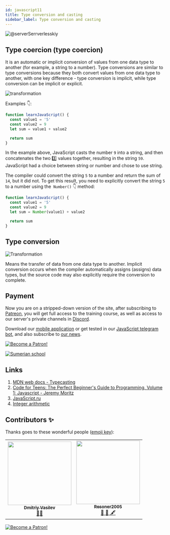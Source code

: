 ```yaml
---
id: javascript11
title: Type conversion and casting
sidebar_label: Type conversion and casting
---
```


![@serverSerrverlesskiy](/img/javascript/headers/09.jpg)

## Type coercion (type coercion)

It is an automatic or implicit conversion of values from one data type to another (for example, a string to a number). Type conversions are similar to type conversions because they both convert values from one data type to another, with one key difference - type conversion is implicit, while type conversion can be implicit or explicit.

![transformation](https://media.giphy.com/media/xT4uQr9H3EDL7Ha2hq/giphy.gif)

Examples 👇:

```jsx live
function learnJavaScript() {
  const value1 = '5'
  const value2 = 9
  let sum = value1 + value2

  return sum
}
```

In the example above, JavaScript casts the number `9` into a string, and then concatenates the two 2️⃣ values together, resulting in the string `59`. JavaScript had a choice between string or number and chose to use string.

The compiler could convert the string `5` to a number and return the sum of `14`, but it did not. To get this result, you need to explicitly convert the string `5` to a number using the` Number()` 👇 method:

```jsx live
function learnJavaScript() {
  const value1 = '5'
  const value2 = 9
  let sum = Number(value1) + value2

  return sum
}
```

## Type conversion

![Transformation](https://media.giphy.com/media/l2SpMMVivErM0Q7jG/giphy.gif)

Means the transfer of data from one data type to another. Implicit conversion occurs when the compiler automatically assigns (assigns) data types, but the source code may also explicitly require the conversion to complete.

## Payment

Now you are on a stripped-down version of the site, after subscribing to [Patreon](https://www.patreon.com/javascriptcamp), you will get full access to the training course, as well as access to our server's private channels in [Discord](https://discord.gg/6GDAfXn).

Download our [mobile application](http://onelink.to/njhc95) or get tested in our [JavaScript telegram bot](https://t.me/javascriptcamp_bot), and also subscribe to [our news](https://t.me/javascriptapp).

[![Become a Patron!](/img/logo/patreon.jpg)](https://www.patreon.com/bePatron?u=31769291)


[![Sumerian school](/img/app.jpg)](http://onelink.to/njhc95)

 

## Links

1. [MDN web docs - Typecasting](https://developer.mozilla.org/en/docs/Словарь/Type_coercion)
2. [Code for Teens: The Perfect Beginner's Guide to Programming, Volume 1: Javascript - Jeremy Moritz](https://www.amazon.com/Code-Teens-Beginners-Programming-Javascript-ebook/dp/B07FCTLVPC)
3. [JavaScript.ru](https://learn.javascript.ru/ifelse#blok-else)
4. [Integer arithmetic](https://maths-public.ru/arithmetic/actions)

## Contributors ✨

Thanks goes to these wonderful people ([emoji key](https://allcontributors.org/docs/en/emoji-key)):

<table>
  <tr>
    <td align="center"><a href="https://fullstackserverless.github.io/"><img src="https://avatars0.githubusercontent.com/u/6774813?v=4?s=200" width="200px;" alt=""/><br /><sub><b>Dmitriy Vasilev</b></sub></a><br /> <a href="https://github.com/gHashTag/react-native-village/commits?author=gHashTag" title="Documentation">📖</a><a href="#financial-gHashTag" title="Financial">💵</a></td>
    <td align="center"><a href="https://github.com/Resoner2005"><img src="https://avatars1.githubusercontent.com/u/75675814?v=4?s=200" width="200px;" alt=""/><br /><sub><b>Resoner2005</b></sub></a><br /><a href="https://github.com/gHashTag/react-native-village/issues?q=author%3AResoner2005" title="Bug reports">🐛 🎨 🖋</a></td>
  </tr>
  
</table>

[![Become a Patron!](/img/logo/patreon.jpg)](https://www.patreon.com/bePatron?u=31769291)
